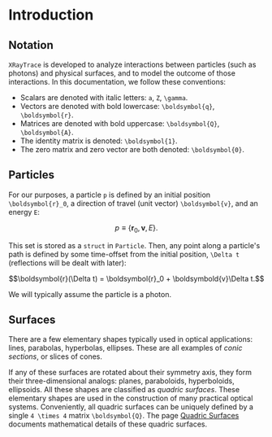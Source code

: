# Introduction

## Notation
`XRayTrace` is developed to analyze interactions between particles (such as photons) and physical surfaces, and to model the outcome of those interactions. In this documentation, we follow these conventions:
* Scalars are denoted with italic letters: ``a``, ``Z``, ``\gamma``.
* Vectors are denoted with bold lowercase: ``\boldsymbol{q}``, ``\boldsymbol{r}``.
* Matrices are denoted with bold uppercase: ``\boldsymbol{Q}``, ``\boldsymbol{A}``.
* The identity matrix is denoted: ``\boldsymbol{1}``.
* The zero matrix and zero vector are both denoted: ``\boldsymbol{0}``.

## Particles
For our purposes, a particle ``p`` is defined by an initial position ``\boldsymbol{r}_0``, a direction of travel (unit vector) ``\boldsymbol{v}``, and an energy ``E``:
```math
p \equiv \{\boldsymbol{r}_0, \boldsymbol{v}, E\}.
```
This set is stored as a `struct` in `Particle`. Then, any point along a particle's path is defined by some time-offset from the initial position, ``\Delta t`` (reflections will be dealt with later):
```math
\boldsymbol{r}(\Delta t) = \boldsymbol{r}_0 + \boldsymbold{v}\Delta t.
```
We will typically assume the particle is a photon.

## Surfaces
There are a few elementary shapes typically used in optical applications: lines, parabolas, hyperbolas, ellipses. These are all examples of *conic sections*, or slices of cones.
<!-- put figure -->
If any of these surfaces are rotated about their symmetry axis, they form their three-dimensional analogs: planes, paraboloids, hyperboloids, ellipsoids. All these shapes are classified as *quadric surfaces*. These elementary shapes are used in the construction of many practical optical systems. Conveniently, all quadric surfaces can be uniquely defined by a single ``4 \times 4`` matrix ``\boldsymbol{Q}``. The page [Quadric Surfaces](@ref) documents mathematical details of these quadric surfaces.